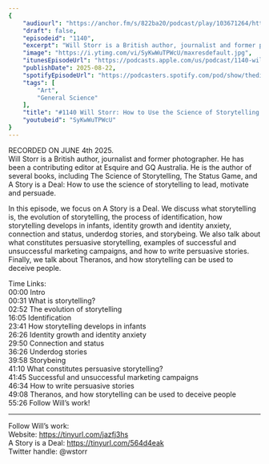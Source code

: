 ```yaml
---
{
	"audiourl": "https://anchor.fm/s/822ba20/podcast/play/103671264/https%3A%2F%2Fd3ctxlq1ktw2nl.cloudfront.net%2Fstaging%2F2025-5-4%2Fa494985d-9c5d-051d-66c6-d4106ace1773.m4a",
	"draft": false,
	"episodeid": "1140",
	"excerpt": "Will Storr is a British author, journalist and former photographer. He has been a contributing editor at Esquire and GQ Australia. He is the author of several books, including The Science of Storytelling, The Status Game, and A Story is a Deal: How to use the science of storytelling to lead, motivate and persuade.",
	"image": "https://i.ytimg.com/vi/SyKwWuTPWcU/maxresdefault.jpg",
	"itunesEpisodeUrl": "https://podcasts.apple.com/us/podcast/1140-will-storr-how-to-use-the-science-of/id1451347236?i=1000723127408&uo=4",
	"publishDate": 2025-08-22,
	"spotifyEpisodeUrl": "https://podcasters.spotify.com/pod/show/thedissenter/episodes/1140-Will-Storr-How-to-Use-the-Science-of-Storytelling-to-Lead--Motivate-and-Persuade-e33qa10",
	"tags": [
		"Art",
		"General Science"
	],
	"title": "#1140 Will Storr: How to Use the Science of Storytelling to Lead, Motivate and Persuade",
	"youtubeid": "SyKwWuTPWcU"
}
---
```

RECORDED ON JUNE 4th 2025.  
Will Storr is a British author, journalist and former photographer. He has been a contributing editor at Esquire and GQ Australia. He is the author of several books, including The Science of Storytelling, The Status Game, and A Story is a Deal: How to use the science of storytelling to lead, motivate and persuade.

In this episode, we focus on A Story is a Deal. We discuss what storytelling is, the evolution of storytelling, the process of identification, how storytelling develops in infants, identity growth and identity anxiety, connection and status, underdog stories, and storybeing. We also talk about what constitutes persuasive storytelling, examples of successful and unsuccessful marketing campaigns, and how to write persuasive stories. Finally, we talk about Theranos, and how storytelling can be used to deceive people.

Time Links:  
<time>00:00</time> Intro  
<time>00:31</time> What is storytelling?  
<time>02:52</time> The evolution of storytelling  
<time>16:05</time> Identification  
<time>23:41</time> How storytelling develops in infants  
<time>26:26</time> Identity growth and identity anxiety  
<time>29:50</time> Connection and status  
<time>36:26</time> Underdog stories  
<time>39:58</time> Storybeing  
<time>41:10</time> What constitutes persuasive storytelling?  
<time>41:45</time> Successful and unsuccessful marketing campaigns  
<time>46:34</time> How to write persuasive stories  
<time>49:08</time> Theranos, and how storytelling can be used to deceive people  
<time>55:26</time> Follow Will’s work!

---

Follow Will’s work:  
Website: https://tinyurl.com/jazfj3hs  
A Story is a Deal: https://tinyurl.com/564d4eak  
Twitter handle: @wstorr
